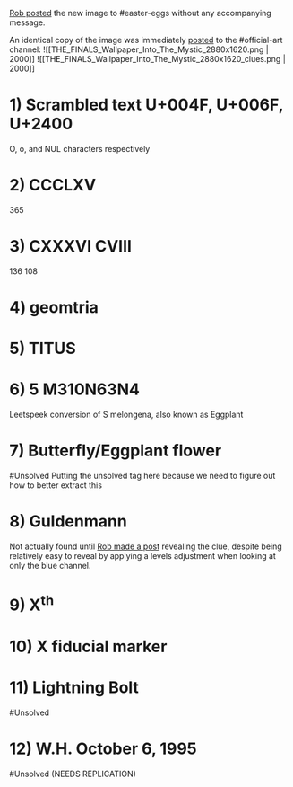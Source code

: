 [Rob posted](https://discord.com/channels/1008696016318513243/1011929497139953744/1048603977035550741) the new image to \#easter-eggs without any accompanying message.

An identical copy of the image was immediately [posted](https://discord.com/channels/1008696016318513243/1031539174743998526/1048604015434399824) to the \#official-art channel:
![[THE_FINALS_Wallpaper_Into_The_Mystic_2880x1620.png | 2000]]
![[THE_FINALS_Wallpaper_Into_The_Mystic_2880x1620_clues.png | 2000]]

# 1) Scrambled text U+004F, U+006F, U+2400
O, o, and NUL characters respectively

# 2) CCCLXV
365

# 3) CXXXVI CVIII
136 108

# 4) geomtria


# 5) TITUS


# 6) 5 M310N63N4
Leetspeek conversion of S melongena, also known as Eggplant

# 7) Butterfly/Eggplant flower
#Unsolved Putting the unsolved tag here because we need to figure out how to better extract this

# 8) Guldenmann
Not actually found until [Rob made a post](https://discord.com/channels/1008696016318513243/1011929497139953744/1078037768753664110) revealing the clue, despite being relatively easy to reveal by applying a levels adjustment when looking at only the blue channel.

# 9) X<sup>th</sup>

# 10) X fiducial marker

# 11) Lightning Bolt
#Unsolved 

# 12) W.H. October 6, 1995
 #Unsolved (NEEDS REPLICATION)